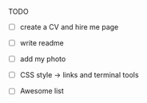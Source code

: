TODO
- [ ] create a CV and hire me page
- [ ] write readme
- [ ] add my photo
- [ ] CSS style -> links and terminal tools
- [ ] Awesome list


